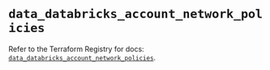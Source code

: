 # `data_databricks_account_network_policies`

Refer to the Terraform Registry for docs: [`data_databricks_account_network_policies`](https://registry.terraform.io/providers/databricks/databricks/1.84.0/docs/data-sources/account_network_policies).
